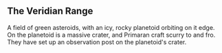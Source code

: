 ## The Veridian Range

A field of green asteroids, with an icy, rocky planetoid orbiting on it edge.  On the planetoid is a massive crater, and Primaran craft scurry to and fro.  They have set up an observation post on the planetoid's crater.
